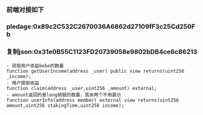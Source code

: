 
### 前端对接如下
### pledage:0x89c2C532C2670036A6862d27109fF3c25Cd250Fb
### 复制json:0x31e0B55C1123FD20739058e9802bDB4ce6c86213

```solidity
- 获取用户收益bebe的数量
function getUserIncome(address _user) public view returns(uint256 _income);
- 用户提取收益
function claim(address _user,uint256 _amount) external;
- amount返回的是long销毁的数量，其余两个不用展示
function userInfo(address member) external view returns(uint256 amount,uint256 stakingTime,uint256 income); 
```
